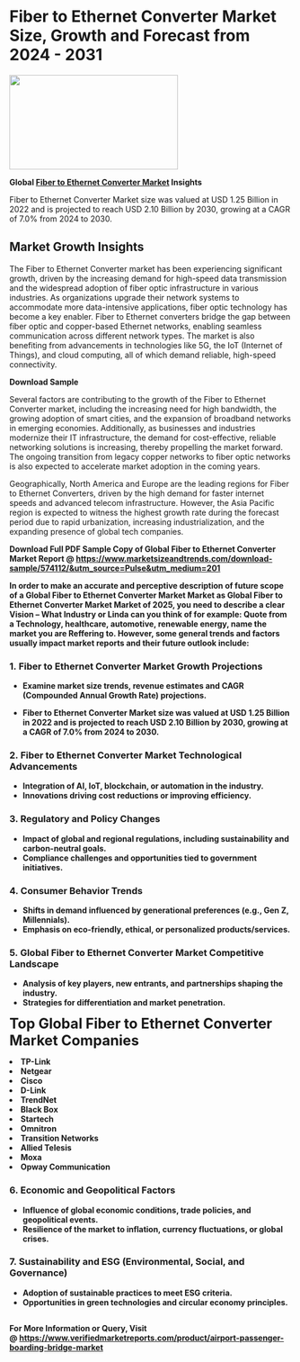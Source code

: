 <H1>Fiber to Ethernet Converter Market Size, Growth and Forecast from 2024 - 2031</H1><img class="aligncenter size-medium wp-image-584254" src="https://thirdeyenews.in/wp-content/uploads/2024/09/Global-Market-Research-300x168.jpeg" alt="" width="300" height="168" /><p><strong>Global&nbsp;<a href="https://www.marketsizeandtrends.com/download-sample/574112/&amp;utm_source=Pulse&amp;utm_medium=201">Fiber to Ethernet Converter Market</a> Insights</strong></p><p>Fiber to Ethernet Converter Market size was valued at USD 1.25 Billion in 2022 and is projected to reach USD 2.10 Billion by 2030, growing at a CAGR of 7.0% from 2024 to 2030.</p><p><h2>Market Growth Insights</h2> <p>The Fiber to Ethernet Converter market has been experiencing significant growth, driven by the increasing demand for high-speed data transmission and the widespread adoption of fiber optic infrastructure in various industries. As organizations upgrade their network systems to accommodate more data-intensive applications, fiber optic technology has become a key enabler. Fiber to Ethernet converters bridge the gap between fiber optic and copper-based Ethernet networks, enabling seamless communication across different network types. The market is also benefiting from advancements in technologies like 5G, the IoT (Internet of Things), and cloud computing, all of which demand reliable, high-speed connectivity.</p> <p><strong>Download Sample</strong></p> <p>Several factors are contributing to the growth of the Fiber to Ethernet Converter market, including the increasing need for high bandwidth, the growing adoption of smart cities, and the expansion of broadband networks in emerging economies. Additionally, as businesses and industries modernize their IT infrastructure, the demand for cost-effective, reliable networking solutions is increasing, thereby propelling the market forward. The ongoing transition from legacy copper networks to fiber optic networks is also expected to accelerate market adoption in the coming years.</p> <p>Geographically, North America and Europe are the leading regions for Fiber to Ethernet Converters, driven by the high demand for faster internet speeds and advanced telecom infrastructure. However, the Asia Pacific region is expected to witness the highest growth rate during the forecast period due to rapid urbanization, increasing industrialization, and the expanding presence of global tech companies.</p> <p><strong></p><p><span class=""><strong>Download Full PDF Sample Copy of Global Fiber to Ethernet Converter Market Report</strong> @ <a href="https://www.marketsizeandtrends.com/download-sample/574112/&amp;utm_source=Pulse&amp;utm_medium=201" target="_blank">https://www.marketsizeandtrends.com/download-sample/574112/&amp;utm_source=Pulse&amp;utm_medium=201</a></span></p><p>In order to make an accurate and perceptive description of future scope of a Global&nbsp;Fiber to Ethernet Converter Market Market as Global&nbsp;Fiber to Ethernet Converter Market Market of 2025, you need to describe a clear Vision &ndash; What Industry or Linda can you think of for example: Quote from a Technology, healthcare, automotive, renewable energy, name the market you are Reffering to. However, some general trends and factors usually impact market reports and their future outlook include:</p><h3>1.&nbsp;<strong>Fiber to Ethernet Converter Market Growth Projections</strong></h3><ul><li>Examine market size trends, revenue estimates and CAGR (Compounded Annual Growth Rate) projections.</li><li><p>Fiber to Ethernet Converter Market size was valued at USD 1.25 Billion in 2022 and is projected to reach USD 2.10 Billion by 2030, growing at a CAGR of 7.0% from 2024 to 2030.</p></li></ul><h3>2.&nbsp;<strong>Fiber to Ethernet Converter Market Technological Advancements</strong></h3><ul><li>Integration of AI, IoT, blockchain, or automation in the industry.</li><li>Innovations driving cost reductions or improving efficiency.</li></ul><h3>3.&nbsp;<strong>Regulatory and Policy Changes</strong></h3><ul><li>Impact of global and regional regulations, including sustainability and carbon-neutral goals.</li><li>Compliance challenges and opportunities tied to government initiatives.</li></ul><h3>4.&nbsp;<strong>Consumer Behavior Trends</strong></h3><ul><li>Shifts in demand influenced by generational preferences (e.g., Gen Z, Millennials).</li><li>Emphasis on eco-friendly, ethical, or personalized products/services.</li></ul><h3>5.&nbsp;<strong>Global Fiber to Ethernet Converter Market Competitive Landscape</strong></h3><ul><li>Analysis of key players, new entrants, and partnerships shaping the industry.</li><li>Strategies for differentiation and market penetration.</li></ul><p data-pm-slice="1 1 []"><span style="color: inherit; font-family: inherit; font-size: 25px;">Top Global Fiber to Ethernet Converter Market Companies</span></p><div class="" data-test-id=""><p><li>TP-Link</li><li> Netgear</li><li> Cisco</li><li> D-Link</li><li> TrendNet</li><li> Black Box</li><li> Startech</li><li> Omnitron</li><li> Transition Networks</li><li> Allied Telesis</li><li> Moxa</li><li> Opway Communication</li></p></div><h3>6.&nbsp;<strong>Economic and Geopolitical Factors</strong></h3><ul><li>Influence of global economic conditions, trade policies, and geopolitical events.</li><li>Resilience of the market to inflation, currency fluctuations, or global crises.</li></ul><h3>7.&nbsp;<strong>Sustainability and ESG (Environmental, Social, and Governance)</strong></h3><ul><li>Adoption of sustainable practices to meet ESG criteria.</li><li>Opportunities in green technologies and circular economy principles.</li></ul><h2><strong style="font-size: 14px;">For More Information or Query, Visit @&nbsp;</strong><a style="background-color: #ffffff; font-size: 14px;" href="https://www.marketsizeandtrends.com/report/fiber-to-ethernet-converter-market/" target="_blank">https://www.verifiedmarketreports.com/product/airport-passenger-boarding-bridge-market</a></h2>
